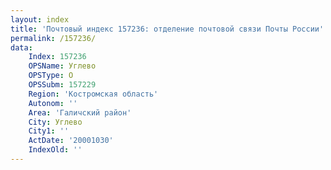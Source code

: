 ```yaml
---
layout: index
title: 'Почтовый индекс 157236: отделение почтовой связи Почты России'
permalink: /157236/
data:
    Index: 157236
    OPSName: Углево
    OPSType: О
    OPSSubm: 157229
    Region: 'Костромская область'
    Autonom: ''
    Area: 'Галичский район'
    City: Углево
    City1: ''
    ActDate: '20001030'
    IndexOld: ''
---
```


